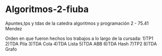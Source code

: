 # Algoritmos-2-fiuba
Apuntes,tps y tdas de la catedra algoritmos y programación 2 - 75.41 Mendez

Orden en que fueron hechos los trabajos a lo largo de la cursada:
  1)TP1
  2)TDA Pila
  3)TDA Cola
  4)TDA Lista
  5)TDA ABB
  6)TDA Hash
  7)TP2
  8)TDA Grafo
